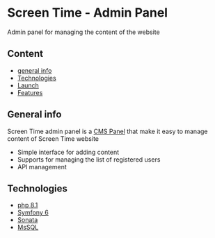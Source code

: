 # Screen Time - Admin Panel
Admin panel for managing the content of the website

## Content

* [general info](#general-info)
* [Technologies](#technologies)
* [Launch](#launch)
* [Features](#features)

## General info
Screen Time admin panel is a [CMS Panel](https://en.wikipedia.org/wiki/Content_management_system) that make it easy to manage content of Screen Time website

* Simple interface for adding content
* Supports for managing the list of registered users
* API management 

## Technologies
- [php 8.1](https://www.php.net/releases/8.1/en.php)
- [Symfony 6](https://symfony.com/doc/6.0/index.html)
- [Sonata](https://symfony.com/bundles/SonataAdminBundle/current/index.html) <!-- change for- [Easy Admin 4]() -->
- [MsSQL](https://www.microsoft.com/pl-pl/sql-server/sql-server-downloads)


